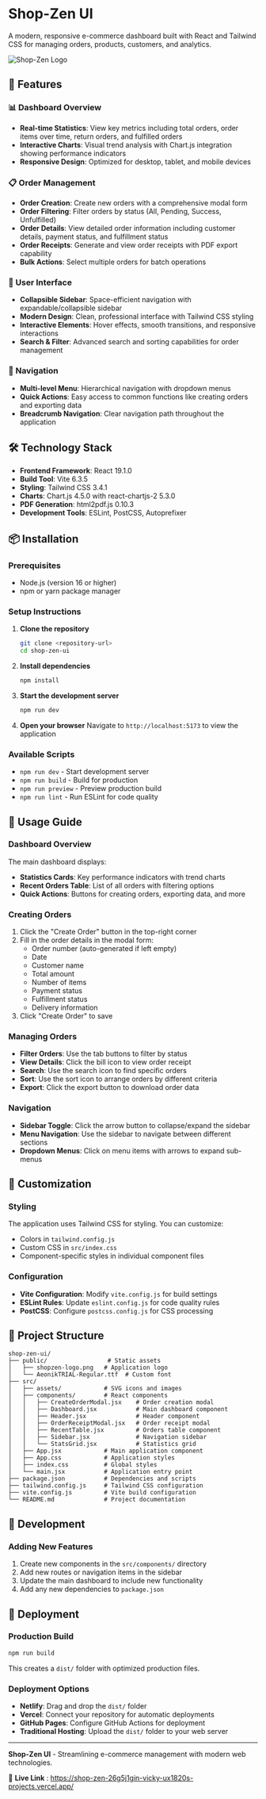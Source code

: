 # Shop-Zen UI

A modern, responsive e-commerce dashboard built with React and Tailwind CSS for managing orders, products, customers, and analytics.

![Shop-Zen Logo](public/shopzen-logo.png)

## 🚀 Features

### 📊 Dashboard Overview
- **Real-time Statistics**: View key metrics including total orders, order items over time, return orders, and fulfilled orders
- **Interactive Charts**: Visual trend analysis with Chart.js integration showing performance indicators
- **Responsive Design**: Optimized for desktop, tablet, and mobile devices

### 📋 Order Management
- **Order Creation**: Create new orders with a comprehensive modal form
- **Order Filtering**: Filter orders by status (All, Pending, Success, Unfulfilled)
- **Order Details**: View detailed order information including customer details, payment status, and fulfillment status
- **Order Receipts**: Generate and view order receipts with PDF export capability
- **Bulk Actions**: Select multiple orders for batch operations

### 🎨 User Interface
- **Collapsible Sidebar**: Space-efficient navigation with expandable/collapsible sidebar
- **Modern Design**: Clean, professional interface with Tailwind CSS styling
- **Interactive Elements**: Hover effects, smooth transitions, and responsive interactions
- **Search & Filter**: Advanced search and sorting capabilities for order management

### 📱 Navigation
- **Multi-level Menu**: Hierarchical navigation with dropdown menus
- **Quick Actions**: Easy access to common functions like creating orders and exporting data
- **Breadcrumb Navigation**: Clear navigation path throughout the application

## 🛠️ Technology Stack

- **Frontend Framework**: React 19.1.0
- **Build Tool**: Vite 6.3.5
- **Styling**: Tailwind CSS 3.4.1
- **Charts**: Chart.js 4.5.0 with react-chartjs-2 5.3.0
- **PDF Generation**: html2pdf.js 0.10.3
- **Development Tools**: ESLint, PostCSS, Autoprefixer

## 📦 Installation

### Prerequisites
- Node.js (version 16 or higher)
- npm or yarn package manager

### Setup Instructions

1. **Clone the repository**
   ```bash
   git clone <repository-url>
   cd shop-zen-ui
   ```

2. **Install dependencies**
   ```bash
   npm install
   ```

3. **Start the development server**
   ```bash
   npm run dev
   ```

4. **Open your browser**
   Navigate to `http://localhost:5173` to view the application

### Available Scripts

- `npm run dev` - Start development server
- `npm run build` - Build for production
- `npm run preview` - Preview production build
- `npm run lint` - Run ESLint for code quality

## 🎯 Usage Guide

### Dashboard Overview
The main dashboard displays:
- **Statistics Cards**: Key performance indicators with trend charts
- **Recent Orders Table**: List of all orders with filtering options
- **Quick Actions**: Buttons for creating orders, exporting data, and more

### Creating Orders
1. Click the "Create Order" button in the top-right corner
2. Fill in the order details in the modal form:
   - Order number (auto-generated if left empty)
   - Date
   - Customer name
   - Total amount
   - Number of items
   - Payment status
   - Fulfillment status
   - Delivery information
3. Click "Create Order" to save

### Managing Orders
- **Filter Orders**: Use the tab buttons to filter by status
- **View Details**: Click the bill icon to view order receipt
- **Search**: Use the search icon to find specific orders
- **Sort**: Use the sort icon to arrange orders by different criteria
- **Export**: Click the export button to download order data

### Navigation
- **Sidebar Toggle**: Click the arrow button to collapse/expand the sidebar
- **Menu Navigation**: Use the sidebar to navigate between different sections
- **Dropdown Menus**: Click on menu items with arrows to expand sub-menus

## 🎨 Customization

### Styling
The application uses Tailwind CSS for styling. You can customize:
- Colors in `tailwind.config.js`
- Custom CSS in `src/index.css`
- Component-specific styles in individual component files

### Configuration
- **Vite Configuration**: Modify `vite.config.js` for build settings
- **ESLint Rules**: Update `eslint.config.js` for code quality rules
- **PostCSS**: Configure `postcss.config.js` for CSS processing

## 📁 Project Structure

```
shop-zen-ui/
├── public/                 # Static assets
│   ├── shopzen-logo.png   # Application logo
│   └── AeonikTRIAL-Regular.ttf  # Custom font
├── src/
│   ├── assets/            # SVG icons and images
│   ├── components/        # React components
│   │   ├── CreateOrderModal.jsx    # Order creation modal
│   │   ├── Dashboard.jsx           # Main dashboard component
│   │   ├── Header.jsx              # Header component
│   │   ├── OrderReceiptModal.jsx   # Order receipt modal
│   │   ├── RecentTable.jsx         # Orders table component
│   │   ├── Sidebar.jsx             # Navigation sidebar
│   │   └── StatsGrid.jsx           # Statistics grid
│   ├── App.jsx            # Main application component
│   ├── App.css            # Application styles
│   ├── index.css          # Global styles
│   └── main.jsx           # Application entry point
├── package.json           # Dependencies and scripts
├── tailwind.config.js     # Tailwind CSS configuration
├── vite.config.js         # Vite build configuration
└── README.md              # Project documentation
```

## 🔧 Development

### Adding New Features
1. Create new components in the `src/components/` directory
2. Add new routes or navigation items in the sidebar
3. Update the main dashboard to include new functionality
4. Add any new dependencies to `package.json`



## 🚀 Deployment

### Production Build
```bash
npm run build
```

This creates a `dist/` folder with optimized production files.

### Deployment Options
- **Netlify**: Drag and drop the `dist/` folder
- **Vercel**: Connect your repository for automatic deployments
- **GitHub Pages**: Configure GitHub Actions for deployment
- **Traditional Hosting**: Upload the `dist/` folder to your web server


---

**Shop-Zen UI** - Streamlining e-commerce management with modern web technologies.

🔴 **Live Link** :  https://shop-zen-26g5j1gin-vicky-ux1820s-projects.vercel.app/
